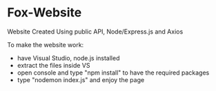 # Fox-Website
Website Created Using public API, Node/Express.js and Axios

To make the website work:
- have Visual Studio, node.js installed
- extract the files inside VS
- open console and type "npm install" to have the required packages
- type "nodemon index.js" and enjoy the page
